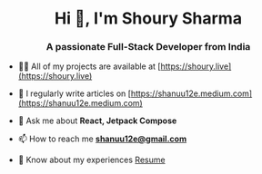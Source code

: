 <h1 align="center">Hi 👋, I'm Shoury Sharma</h1>
<h3 align="center">A passionate Full-Stack Developer from India</h3>


- 👨‍💻 All of my projects are available at [https://shoury.live](https://shoury.live)

- 📝 I regularly write articles on [https://shanuu12e.medium.com](https://shanuu12e.medium.com)

- 💬 Ask me about **React, Jetpack Compose**

- 📫 How to reach me **shanuu12e@gmail.com**

- 📄 Know about my experiences [Resume](https://drive.google.com/file/d/1_QjV041NWe1nhrSE5E1bFkdnULVYEWz6/view?usp=sharing)


